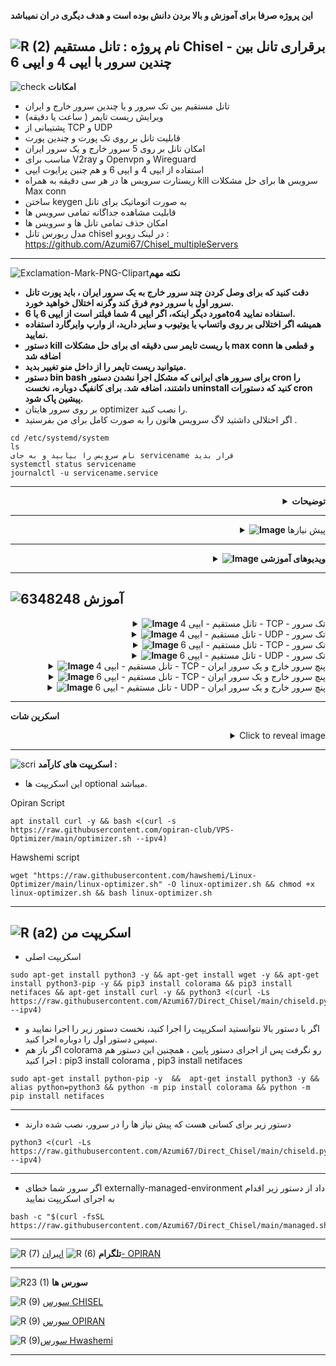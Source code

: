 **این پروژه صرفا برای آموزش و بالا بردن دانش بوده است و هدف دیگری در ان نمیباشد**

![R (2)](https://github.com/Azumi67/PrivateIP-Tunnel/assets/119934376/a064577c-9302-4f43-b3bf-3d4f84245a6f)
نام پروژه : تانل مستقیم Chisel - برقراری تانل بین چندین سرور با ایپی 4 و ایپی 6 
---------------------------------------------------------------

![check](https://github.com/Azumi67/PrivateIP-Tunnel/assets/119934376/13de8d36-dcfe-498b-9d99-440049c0cf14)
**امکانات**


- تانل مستقیم بین تک سرور و یا چندین سرور خارج و ایران
- ویرایش ریست تایمر ( ساعت یا دقیقه)
- پشتیبانی از TCP و UDP
- قابلیت تانل بر روی تک پورت و چندین پورت 
- امکان تانل بر روی 5 سرور خارج و یک سرور ایران
- مناسب برای V2ray و Openvpn و Wireguard
- استفاده از ایپی 4 و ایپی 6 و هم چنین پرایوت ایپی
- ریستارت سرویس ها در هر سی دقیقه به همراه kill سرویس ها برای حل مشکلات Max conn
- ساختن keygen به صورت اتوماتیک برای تانل
- قابلیت مشاهده جداگانه تمامی سرویس ها
- امکان حذف تمامی تانل ها و سرویس ها
- مدل ریورس تانل chisel در لینک روبرو : https://github.com/Azumi67/Chisel_multipleServers
------------
![Exclamation-Mark-PNG-Clipart](https://github.com/Azumi67/Direct_Chisel/assets/119934376/d3056b73-0811-491d-8478-e9a6a193347f)**نکته مهم**

- **دقت کنید که برای وصل کردن چند سرور خارج به یک سرور ایران ، باید پورت تانل سرور اول با سرور دوم فرق کند وگرنه اختلال خواهید خورد.**
- **مورد دیگر اینکه، اگر ایپی 4 شما فیلتر است از ایپی 6 یا 6to4 استفاده نمایید.**
- **همیشه اگر اختلالی بر روی واتساپ یا یوتیوب و سایر دارید، از وارپ وایرگارد استفاده نمایید.**
- **دستور kill با ریست تایمر سی دقیقه ای برای حل مشکلات max conn و قطعی ها اضافه شد**
- **میتوانید ریست تایمر را از داخل منو تغییر بدید.**
- **دستور bin bash برای سرور های ایرانی که مشکل اجرا نشدن دستور cron را داشتند، اضافه شد. برای کانفیگ دوباره، نخست uninstall کنید که دستورات cron پیشین پاک شود.**
- بر روی سرور هایتان optimizer را نصب کنید.
- اگر اختلالی داشتید لاگ سرویس هاتون را به صورت کامل برای من بفرستید .
```
cd /etc/systemd/system
ls
نام سرویس را بیابید و به جای servicename قرار بدید
systemctl status servicename
journalctl -u servicename.service
```

---------------------

<div align="right">
  <details>
    <summary><strong>توضیحات</strong></summary>
  

- در این اسکریپت بوسیله تانل Chisel میخواهیم ارتباطی مستقیم را بین یک سرور و یا چندین سرور خارج و ایران، ایجاد کنیم.
- لطفا آموزش نوشتاری را با دقت بخوانید و با آزمون و خطا میتوانید تانل را با موفقیت ایجاد کنید.
- در این تانل پورت پیش فرضی استفاده نشده است
- برای هر سرور خارجی که به سرور ایرانتان میخواهید اضافه کنید؛ باید پورت تانل را متفاوت بذارید.
- خودم تمام روش ها را داخل سرور های مختلف تست کردم و جواب داده . بر روی دبیان 12 و اوبونتو 20 تست شده است.
- اگر از پنل v2ray استفاده میکنید و میخواهید با پرایوت ایپی، تانل را بسازید پس لطفا ایپی پرایوت ها را باز کنید.
- پنل شما در خارج باید نصب شده باشد
- میتوانید ریست تایمر را خودتان به راحتی از طریق اسکریپت به صورت دقیقه یا ساعت ویرایش کنید.
- در آخر هر کانفیگ، ایپی 4 سرور ایران شما با پورت نهایی نمایش داده میشود که با استفاده از آن در کلاینت وایرگارد یا V2ray میتوانید به اینترنت متصل شوید.
  
  </details>
</div>


 ------------------------------------------------------

 <div align="right">
  <details>
    <summary><strong><img src="https://github.com/Azumi67/V2ray_loadbalance_multipleServers/assets/119934376/98d8c2bd-c9d2-4ecf-8db9-246b90e1ef0f" alt="Image"> </strong>پیش نیازها</summary>
  
  
------------------------------------ 

- لطفا سرور اپدیت شده باشه.
- ایپی 4 و 6 را فوروارد کنید و DNS های خود را نتظیم کنید. همه اینکار ها با optimizer انجام میشود.
- میتوانید از اسکریپت اقای [Hwashemi](https://github.com/hawshemi/Linux-Optimizer) و یا [OPIRAN](https://github.com/opiran-club/VPS-Optimizer) هم برای بهینه سازی سرور در صورت تمایل استفاده نمایید.
  </details>
</div>

----------------------------
  <div align="right">
  <details>
    <summary><strong><img src="https://github.com/Azumi67/FRP_Reverse_Loadbalance/assets/119934376/ae5b07b8-4d5e-4302-a31f-dec2a79a76b5" alt="Image"> ویدیوهای آموزشی</strong></summary>
    
------------------------------------   

- **ویدیوی آموزشی توسط 69** 
<div align="right">
  <a href="https://www.youtube.com/watch?v=a3yGtZtBv6o">
    <img src="https://img.youtube.com/vi/a3yGtZtBv6o/0.jpg" alt="Video Title" width="300">
  </a>
</div>

  </details>
</div>

---------------
  
  ![6348248](https://github.com/Azumi67/PrivateIP-Tunnel/assets/119934376/398f8b07-65be-472e-9821-631f7b70f783)
**آموزش**
-

 <div align="right">
  <details>
    <summary><strong><img src="https://github.com/Azumi67/Rathole_reverseTunnel/assets/119934376/fcbbdc62-2de5-48aa-bbdd-e323e96a62b5" alt="Image"> </strong> تانل مستقیم - ایپی 4 - TCP - تک سرور</summary>
  
  
------------------------------------ 


![green-dot-clipart-3](https://github.com/Azumi67/6TO4-PrivateIP/assets/119934376/902a2efa-f48f-4048-bc2a-5be12143bef3) **سرور خارج**

**مسیر : Chisel TCP [IPV4] >> KHAREJ**


 <p align="right">
  <img src="https://github.com/Azumi67/Direct_Chisel/assets/119934376/81e681bf-36c6-4963-86e7-d407bd00fa2c" alt="Image" />
</p>



- نخست سرور خارج را کانفیگ میکنیم
- کانفیگ سرور را با ایپی 4 و بر روی تک سرور میخواهیم انجام دهیم
- ایپی 4 سرور خارج را وارد میکنم.
- پورت تانل را هم 800 قرار میدهم.
----------------------

![green-dot-clipart-3](https://github.com/Azumi67/6TO4-PrivateIP/assets/119934376/902a2efa-f48f-4048-bc2a-5be12143bef3) **سرور ایران** 

**مسیر : Chisel TCP [IPV4] >> IRAN**


<p align="right">
  <img src="https://github.com/Azumi67/Direct_Chisel/assets/119934376/07892a4b-986f-49fa-8f0f-9669f5e79f48" alt="Image" />
</p>

- میخواهیم سرور ایران را کانفیگ کنیم. کانفیگ تک سرور با ایپی 4 را در سرور خارج، انجام دادیم.
- در سرور خارج، من یک کانفیگ با پورت های 8080 دارم پس تعداد کانفیگ را 1 قرار میدم.اگر تعداد پورت بیشتری دارید ، تعداد بیشتری انتخاب کنید.
- ایپی 4 سرور خارج را وارد میکنم.
- پورت تانل را 800 قرار میدم.
- پورت کانفیگ خارج 8080 بود.
- برای ریست تایمر تعداد کانفیگ خود را وارد نمایید. من یک کانفیگ داشتم پس عدد یک را قرار میدم.
- در آخر، ایپی سرور ایرانتان با پورت مورد نظر را مشاهده میکنید. از این ادرس میتوانید در کلاینت V2ray استفاده نمایید.
- ایپی ایران شما به طور مثال در اینجا 91.91.91.91 میباشد.
----------------

  </details>
</div>

 <div align="right">
  <details>
    <summary><strong><img src="https://github.com/Azumi67/Rathole_reverseTunnel/assets/119934376/fcbbdc62-2de5-48aa-bbdd-e323e96a62b5" alt="Image"> </strong> تانل مستقیم - ایپی 4 - UDP - تک سرور</summary>
  
  
------------------------------------ 


![green-dot-clipart-3](https://github.com/Azumi67/6TO4-PrivateIP/assets/119934376/902a2efa-f48f-4048-bc2a-5be12143bef3) **سرور خارج**

**مسیر : Chisel UDP [IPV4] << KHAREJ**



 <p align="right">
  <img src="https://github.com/Azumi67/Direct_Chisel/assets/119934376/8ad6ff25-ed1f-4b01-820f-f1e8a5fff96d" alt="Image" />
</p>



- نخست سرور خارج را کانفیگ میکنیم
- کانفیگ سرور را با ایپی 4 و بر روی تک سرور میخواهیم انجام دهیم
- ایپی 4 سرور خارج را وارد میکنم.
- پورت تانل را هم 800 قرار میدهم.
----------------------

![green-dot-clipart-3](https://github.com/Azumi67/6TO4-PrivateIP/assets/119934376/902a2efa-f48f-4048-bc2a-5be12143bef3) **سرور ایران** 

**مسیر : Chisel UDP [IPV4] << IRAN**



<p align="right">
  <img src="https://github.com/Azumi67/Direct_Chisel/assets/119934376/99ca2a83-2073-4754-adbe-14e4f672704f" alt="Image" />
</p>


- سرور ایران را کانفیگ میکنم. کانفیگ تک سرور با ایپی 4 را در سرور خارج، انجام دادیم.
- در سرور خارج، من یک کانفیگ وایرگارد با پورت 50824 دارم پس تعداد کانفیگ را 1 قرار میدهم.اگر تعداد پورت بیشتری دارید ، تعداد بیشتری انتخاب کنید.
- ایپی 4 سرور خارج را وارد میکنم.
- پورت تانل را 800 قرار میدم.
- پورت کانفیگ خارج من 50824 بود.
- برای ریست تایمر تعداد کانفیگ خود را وارد نمایید. من یک کانفیگ داشتم پس عدد یک را قرار میدم.
- در آخر، ایپی سرور ایرانتان با پورت مورد نظر را مشاهده میکنید. از این ادرس میتوانید در کلاینت وایرگارد استفاده نمایید.
- ایپی ایران شما به طور مثال در اینجا 91.91.91.91 میباشد.
  

----------------

  </details>
</div>

 <div align="right">
  <details>
    <summary><strong><img src="https://github.com/Azumi67/Rathole_reverseTunnel/assets/119934376/fcbbdc62-2de5-48aa-bbdd-e323e96a62b5" alt="Image"> </strong> تانل مستقیم - ایپی 6 - TCP - تک سرور</summary>
  
  
------------------------------------ 


![green-dot-clipart-3](https://github.com/Azumi67/6TO4-PrivateIP/assets/119934376/902a2efa-f48f-4048-bc2a-5be12143bef3) **سرور خارج**

**مسیر : **مسیر : Chisel TCP [IPV6] >> KHAREJ**



 <p align="right">
  <img src="https://github.com/Azumi67/Direct_Chisel/assets/119934376/c1cbc1b7-f29c-479c-ab3c-e84224b433bb" alt="Image" />
</p>



- نخست سرور خارج را کانفیگ میکنیم
- کانفیگ سرور را با ایپی 6 و بر روی تک سرور میخواهیم انجام دهیم
- ایپی 6 سرور خارج را وارد میکنم.
- پورت تانل را هم 443 قرار میدهم.
----------------------

![green-dot-clipart-3](https://github.com/Azumi67/6TO4-PrivateIP/assets/119934376/902a2efa-f48f-4048-bc2a-5be12143bef3) **سرور ایران** 

**مسیر : Chisel TCP [IPV6] >> IRAN**



<p align="right">
  <img src="https://github.com/Azumi67/Direct_Chisel/assets/119934376/d99ed25b-82db-432b-9630-4da684f08dd1" alt="Image" />
</p>


- میخواهیم سرور ایران را کانفیگ کنیم. کانفیگ تک سرور با ایپی 6 را در سرور خارج، انجام دادیم.
- در سرور خارج، من دو کانفیگ با پورت 8080 و 8081 دارم پس تعداد کانفیگ را 2 قرار میدهم.اگر تعداد پورت بیشتری دارید ، تعداد بیشتری انتخاب کنید.
- ایپی 6 سرور خارج را هم وارد میکنم.
- پورت تانل را 443 قرار میدم.
- پورت کانفیگ خارج من 8080 و 8081 بود.
- برای ریست تایمر تعداد کانفیگ خود را وارد نمایید. من دو کانفیگ داشتم پس عدد دو را قرار میدم.
- در آخر، ایپی سرور ایرانتان با پورت مورد نظر را مشاهده میکنید. از این ادرس میتوانید در کلاینت V2rayNG استفاده نمایید.
- ایپی ایران شما به طور مثال در اینجا 91.91.91.91 میباشد.
----------------

  </details>
</div>

 <div align="right">
  <details>
    <summary><strong><img src="https://github.com/Azumi67/Rathole_reverseTunnel/assets/119934376/fcbbdc62-2de5-48aa-bbdd-e323e96a62b5" alt="Image"> </strong>تانل مستقیم - ایپی 6 - UDP - تک سرور</summary>
  
  
------------------------------------ 


![green-dot-clipart-3](https://github.com/Azumi67/6TO4-PrivateIP/assets/119934376/902a2efa-f48f-4048-bc2a-5be12143bef3) **سرور خارج**

**مسیر : **مسیر : Chisel UDP [IPV6] >> KHAREJ**



 <p align="right">
  <img src="https://github.com/Azumi67/Direct_Chisel/assets/119934376/eba3c692-60df-4f16-adbb-ef22b283e234" alt="Image" />
</p>



- نخست سرور خارج را کانفیگ میکنیم
- کانفیگ سرور را با ایپی 6 و بر روی تک سرور میخواهیم انجام دهیم
- ایپی 6 سرور خارج را وارد میکنم.
- پورت تانل را هم 443 قرار میدهم.
----------------------

![green-dot-clipart-3](https://github.com/Azumi67/6TO4-PrivateIP/assets/119934376/902a2efa-f48f-4048-bc2a-5be12143bef3) **سرور ایران** 

**مسیر : Chisel UDP [IPV6] >> IRAN**



<p align="right">
  <img src="https://github.com/Azumi67/Direct_Chisel/assets/119934376/89977020-145b-4f3f-8521-f1981c089384" alt="Image" />
</p>


- میخواهم سرور ایران را کانفیگ کنم. کانفیگ تک سرور با ایپی 6 را در سرور خارج، انجام دادیم.
- در سرور خارج، من یک کانفیگ وایرگارد با پورت 50824 دارم پس تعداد کانفیگ را 1 قرار میدهم.اگر تعداد پورت بیشتری دارید ، تعداد بیشتری انتخاب کنید.
- ایپی 6 سرور خارج را هم وارد میکنم.
- پورت تانل را 443 قرار میدم.
- پورت کانفیگ خارج من 50824 بود.
- برای ریست تایمر تعداد کانفیگ خود را وارد نمایید. من 1 کانفیگ داشتم پس عدد 1 را قرار میدم.
- در آخر، ایپی سرور ایرانتان با پورت مورد نظر را مشاهده میکنید. از این ادرس میتوانید در کلاینت وایرگارد استفاده نمایید.
- ایپی ایران شما به طور مثال در اینجا 91.91.91.91 میباشد.
- خب کانفیگ های تک سرور را به پایان رساندیم.
----------------

  </details>
</div>

 <div align="right">
  <details>
    <summary><strong><img src="https://github.com/Azumi67/Rathole_reverseTunnel/assets/119934376/fcbbdc62-2de5-48aa-bbdd-e323e96a62b5" alt="Image"> </strong> تانل مستقیم - ایپی 4 - TCP - پنچ سرور خارج و یک سرور ایران</summary>
  
  
------------------------------------ 


![green-dot-clipart-3](https://github.com/Azumi67/6TO4-PrivateIP/assets/119934376/902a2efa-f48f-4048-bc2a-5be12143bef3) **سرور خارج اول**

**مسیر : Chisel TCP [IPV4] [5] Kharej [1] IRAN >> KHAREJ 1**



 <p align="right">
  <img src="https://github.com/Azumi67/Direct_Chisel/assets/119934376/abea892d-62c4-4398-94e4-5b5c45c4263e" alt="Image" />
</p>


- من 2 سرور خارج و یک سرور ایران دارم و میخواهم از ایپی 4 و TCP استفاده کنم.
- نخست سرور خارج اول را کانفیگ میکنم پس گزینه 1 را انتخاب میکنم تا کانفیگ سرور خارج را آغاز کنم.
- دقت نمایید برای هر سرور خارج که اضافه میکنید باید پورت تانل هم فرق کند.
- ایپی 4 سرور خارج اول را وارد میکنم.
- پورت تانل را هم برای سرور اول 800 قرار میدهم.
----------------------

![green-dot-clipart-3](https://github.com/Azumi67/6TO4-PrivateIP/assets/119934376/902a2efa-f48f-4048-bc2a-5be12143bef3) **سرور خارج دوم** 

**مسیر : Chisel TCP [IPV4] [5] Kharej [1] IRAN >> Kharej 2**



<p align="right">
  <img src="https://github.com/Azumi67/Direct_Chisel/assets/119934376/03d73bb6-05c8-4f55-9ceb-163af4f8780e" alt="Image" />
</p>


- سرور دوم خارج را کانفیگ میکنم، پس گرینه دوم را انتخاب میکنم.
-  در این کانفیگ من 2 سرور خارج و 1 سرور ایران داشتم و میخواهم از ایپی 4 و TCP استفاده کنم.
- ایپی 4 سرور خارج دوم را وارد میکنم.
- پورت تانل برای سرور دوم را 801 قرار میدم.


------------------

![green-dot-clipart-3](https://github.com/Azumi67/6TO4-PrivateIP/assets/119934376/902a2efa-f48f-4048-bc2a-5be12143bef3) **سرور ایران** 

**مسیر : Chisel TCP [IPV4] [5] Kharej [1] IRAN >> IRAN**



<p align="right">
  <img src="https://github.com/Azumi67/Direct_Chisel/assets/119934376/d96a8d4d-c383-44d4-973e-4d6058638126" alt="Image" />
</p>


- سرور ایران را کانفیگ میکنم، پس گرینه 6 را انتخاب میکنم.
- در این کانفیگ من 2 سرور خارج و 1 سرور ایران داشتم و میخواهم از ایپی 4 و TCP استفاده کنم.
- پورت های کنفیگ های من برای سرور خارج اول 8080 و 8081 و برای سرور خارج دوم ، 8082 و 8083 میباشد
- نخست از ما سوال میشود که برای ریست تایمر چه تعداد سرور و چه تعداد کانفیگ دارم. من 2 عدد سرور خارج و 2 عدد کانفیگ دارم پس این مقادیر را وارد میکنم
- سپس دوباره از ما میپرسد که چه تعداد سرور خارج داریم. این پرسش برای کانفیگ خود سرور میباشد و ربطی به ریست تایمر ندارد.من 2 عدد سرور خارج دارم
- برای سرور اول خارج از من میپرسد که چه تعداد کانفیگ دارم. من 2 عدد کانفیگ با پورت های 8080 و 8081 دارم. پس عدد 2 را وارد میکنم
- سپس ایپی 4 سرور اول خارج را وارد میکنم
- پورت کانفیگ اول 8080 بود پس ان را وارد میکنم
- پورت تانل را 800 قرار داده بودیم. پس ان را وارد میکنم
- پورت کانفیگ دوم 8081 بود. این هم وارد میکنم و پورت تانل هم برای سرور اول 800 بود.
- حالا نوبت کانفیگ سرور دوم میباشد.
- تعداد کانفیگ من در سرور دوم خارج، 2 تا پورت 8082 و 8083 بود. پس عدد 2 را وارد میکنم
- ایپی 4 سرور دوم خارج را وارد میکنم
- پورت کانفیگ اول برای سرور دوم خارج ، 8082 بود پس ان را وارد میکنم . 
- پورت کانفیگ دوم برای سرور دوم خارج ، 8083 بود .
- پورت تانل سرور دوم خارج هم که 801 بود
- خب کار تمام شد. اگر کمی سخت بود دوباره اموزش را بخوانید و ازمون و خطا کنید.
- در آخر، ایپی سرور ایرانتان با پورت مورد نظر را مشاهده میکنید. از این ادرس میتوانید در کلاینت V2rayng استفاده نمایید.
- ایپی ایران شما به طور مثال در اینجا 91.91.91.91 میباشد.
----------------

  </details>
</div>

 <div align="right">
  <details>
    <summary><strong><img src="https://github.com/Azumi67/Rathole_reverseTunnel/assets/119934376/fcbbdc62-2de5-48aa-bbdd-e323e96a62b5" alt="Image"> </strong> تانل مستقیم - ایپی 6 - TCP - پنچ سرور خارج و یک سرور ایران</summary>
  
  
------------------------------------ 


![green-dot-clipart-3](https://github.com/Azumi67/6TO4-PrivateIP/assets/119934376/902a2efa-f48f-4048-bc2a-5be12143bef3) **سرور خارج اول**

**مسیر : Chisel TCP [IPV6] [5] Kharej [1] IRAN >> KHAREJ 1**



 <p align="right">
  <img src="https://github.com/Azumi67/Direct_Chisel/assets/119934376/d65bdbda-fc00-45b4-8afd-2915a09e74a3" alt="Image" />
</p>


- من 2 سرور خارج و یک سرور ایران دارم و میخواهم از ایپی 6 و TCP استفاده کنم.
- نخست سرور خارج اول را کانفیگ میکنم پس گزینه 1 را انتخاب میکنم تا کانفیگ سرور خارج را آغاز کنم.
- دقت نمایید برای هر سرور خارج که اضافه میکنید باید پورت تانل هم فرق کند.
- ایپی 6 سرور خارج اول را وارد میکنم.
- پورت تانل را هم برای سرور اول خارج 800 قرار میدهم.
----------------------

![green-dot-clipart-3](https://github.com/Azumi67/6TO4-PrivateIP/assets/119934376/902a2efa-f48f-4048-bc2a-5be12143bef3) **سرور خارج دوم** 

**مسیر : Chisel TCP [IPV6] [5] Kharej [1] IRAN >> Kharej 2**



<p align="right">
  <img src="https://github.com/Azumi67/Direct_Chisel/assets/119934376/28e2af31-3e3b-44ef-a833-828ff0f4a950" alt="Image" />
</p>


- سرور دوم خارج را کانفیگ میکنم، پس گرینه دوم را انتخاب میکنم.
-  در این کانفیگ من 2 سرور خارج و 1 سرور ایران داشتم و میخواهم از ایپی 6 و TCP استفاده کنم.
- ایپی 6 سرور خارج دوم را وارد میکنم.
- پورت تانل برای سرور دوم را 801 قرار میدم.


------------------

![green-dot-clipart-3](https://github.com/Azumi67/6TO4-PrivateIP/assets/119934376/902a2efa-f48f-4048-bc2a-5be12143bef3) **سرور ایران** 

**مسیر : Chisel TCP [IPV6] [5] Kharej [1] IRAN >> IRAN**



<p align="right">
  <img src="https://github.com/Azumi67/Direct_Chisel/assets/119934376/79ecf633-6876-47c5-8cff-40820239f622" alt="Image" />
</p>


- سرور ایران را کانفیگ میکنم، پس گرینه 6 را انتخاب میکنم.
- در این کانفیگ من 2 سرور خارج و 1 سرور ایران داشتم و میخواهم از ایپی 6 و TCP استفاده کنم.
- پورت های کنفیگ های من برای سرور خارج اول 8080  و برای سرور خارج دوم ، 8082  میباشد
- نخست از ما سوال میشود که برای ریست تایمر چه تعداد سرور و چه تعداد کانفیگ دارم. من 2 عدد سرور خارج و 1 عدد کانفیگ دارم پس این مقادیر را وارد میکنم
- سپس دوباره از ما میپرسد که چه تعداد سرور خارج داریم. این پرسش برای کانفیگ خود سرور میباشد و ربطی به ریست تایمر ندارد. من 2 عدد سرور خارج دارم
- برای سرور اول خارج از من میپرسد که چه تعداد کانفیگ دارم. من 1 عدد کانفیگ با پورت های 8080  دارم. پس عدد 1 را وارد میکنم
- سپس ایپی 6 سرور اول خارج را وارد میکنم
- پورت کانفیگ اول 8080 بود پس ان را وارد میکنم
- پورت تانل را 800 قرار داده بودیم. پس ان را وارد میکنم
- حالا نوبت کانفیگ سرور دوم میباشد.
- تعداد کانفیگ من در سرور دوم خارج، 1 پورت 8082 بود. پس عدد 1 را وارد میکنم
- ایپی 6 سرور دوم خارج را وارد میکنم
- پورت کانفیگ اول برای سرور دوم خارج ، 8082 بود پس ان را وارد میکنم . 
- پورت تانل سرور دوم خارج هم که 801 بود
- خب کار تمام شد. اگر کمی سخت بود دوباره اموزش را بخوانید و ازمون و خطا کنید.
- در آخر، ایپی سرور ایرانتان با پورت مورد نظر را مشاهده میکنید. از این ادرس میتوانید در کلاینت V2rayng استفاده نمایید.
- ایپی ایران شما به طور مثال در اینجا 91.91.91.91 میباشد.
----------------

  </details>
</div>

 <div align="right">
  <details>
    <summary><strong><img src="https://github.com/Azumi67/Rathole_reverseTunnel/assets/119934376/fcbbdc62-2de5-48aa-bbdd-e323e96a62b5" alt="Image"> </strong> تانل مستقیم - ایپی 6 - UDP - پنچ سرور خارج و یک سرور ایران</summary>
  
  
------------------------------------ 


![green-dot-clipart-3](https://github.com/Azumi67/6TO4-PrivateIP/assets/119934376/902a2efa-f48f-4048-bc2a-5be12143bef3) **سرور خارج اول**

**مسیر : Chisel UDP [IPV6] [5] Kharej [1] IRAN >> KHAREJ 1**



 <p align="right">
  <img src="https://github.com/Azumi67/Direct_Chisel/assets/119934376/7ec30395-63bd-4629-8641-25c2f61252a7" alt="Image" />
</p>


- من 1 سرور خارج و یک سرور ایران دارم و میخواهم از ایپی 6 و UDP استفاده کنم.
- نخست سرور خارج را کانفیگ میکنیم پس گزینه 1 را انتخاب میکنم تا کانفیگ سرور خارج را آغاز کنم. 
- ایپی 6 سرور خارج را وارد میکنم.
- پورت تانل را هم 800 قرار میدهم.
----------------------

![green-dot-clipart-3](https://github.com/Azumi67/6TO4-PrivateIP/assets/119934376/902a2efa-f48f-4048-bc2a-5be12143bef3) **سرور ایران** 

**مسیر : Chisel UDP [IPV6] [5] Kharej [1] IRAN >> IRAN**



<p align="right">
  <img src="https://github.com/Azumi67/Direct_Chisel/assets/119934376/cee51f71-e755-4d97-862a-e3b692e3f7be" alt="Image" />
</p>


- سرور ایران را کانفیگ میکنم، پس گرینه 6 را انتخاب میکنم.
- در این کانفیگ من 1 سرور خارج و 1 سرور ایران داشتم و میخواهم از ایپی 6 و UDP استفاده کنم.
- در سرور خارج ، من یک کانفیگ وایرگارد با پورت 50824 دارم پس تعداد کانفیگ را 1 قرار میدهم.اگر تعداد پورت بیشتری دارید ، تعداد بیشتری انتخاب کنید.
- نخست از ما سوال میشود که برای ریست تایمر چه تعداد سرور و چه تعداد کانفیگ دارم. من 1 عدد سرور خارج و 1 عدد کانفیگ دارم پس این مقادیر را وارد میکنم
- سپس دوباره از ما میپرسد که چه تعداد سرور خارج داریم. این پرسش برای کانفیگ خود سرور میباشد و ربطی به ریست تایمر ندارد. من 1 عدد سرور خارج دارم
- ایپی 6 سرور خارج را وارد میکنم.
- پورت کانفیگ اول 50824 بود پس ان را وارد میکنم
- پورت تانل را 800 قرار داده بودیم. پس ان را وارد میکنم
- در آخر، ایپی سرور ایرانتان با پورت مورد نظر را مشاهده میکنید. از این ادرس میتوانید در کلاینت Wireguard استفاده نمایید.
- ایپی ایران شما به طور مثال در اینجا 91.91.91.91 میباشد.

  </details>
</div>

------------------
**اسکرین شات**

<details>
  <summary align="right">Click to reveal image</summary>
  
  <p align="right">
    <img src="https://github.com/Azumi67/Chisel_multipleServers/assets/119934376/e0198041-a57a-4a15-8a9c-73cd42576391" alt="menu screen" />
  </p>
</details>


------------------------------------------
![scri](https://github.com/Azumi67/FRP-V2ray-Loadbalance/assets/119934376/cbfb72ac-eff1-46df-b5e5-a3930a4a6651)
**اسکریپت های کارآمد :**
- این اسکریپت ها optional میباشد.


 
 Opiran Script
```
apt install curl -y && bash <(curl -s https://raw.githubusercontent.com/opiran-club/VPS-Optimizer/main/optimizer.sh --ipv4)
```

Hawshemi script

```
wget "https://raw.githubusercontent.com/hawshemi/Linux-Optimizer/main/linux-optimizer.sh" -O linux-optimizer.sh && chmod +x linux-optimizer.sh && bash linux-optimizer.sh
```

-----------------------------------------------------
![R (a2)](https://github.com/Azumi67/PrivateIP-Tunnel/assets/119934376/716fd45e-635c-4796-b8cf-856024e5b2b2)
**اسکریپت من**
----------------

- اسکریپت اصلی
```
sudo apt-get install python3 -y && apt-get install wget -y && apt-get install python3-pip -y && pip3 install colorama && pip3 install netifaces && apt-get install curl -y && python3 <(curl -Ls https://raw.githubusercontent.com/Azumi67/Direct_Chisel/main/chiseld.py --ipv4)
```

- اگر با دستور بالا نتوانستید اسکریپت را اجرا کنید، نخست دستور زیر را اجرا نمایید و سپس دستور اول را دوباره اجرا کنید.
- اگر باز هم colorama رو نگرفت پس از اجرای دستور پایین ، همچنین این دستور هم اجرا کنید : pip3 install colorama , pip3 install netifaces

```
sudo apt-get install python-pip -y  &&  apt-get install python3 -y && alias python=python3 && python -m pip install colorama && python -m pip install netifaces
```

--------------------------------------

- دستور زیر برای کسانی هست که پیش نیاز ها را در سرور، نصب شده دارند
 
```
python3 <(curl -Ls https://raw.githubusercontent.com/Azumi67/Direct_Chisel/main/chiseld.py --ipv4)
```
--------------------------------------

- اگر سرور شما خطای externally-managed-environment داد از دستور زیر اقدام به اجرای اسکریپت نمایید
 
```
bash -c "$(curl -fsSL https://raw.githubusercontent.com/Azumi67/Direct_Chisel/main/managed.sh)"	
```

---------------------------------------------
![R (7)](https://github.com/Azumi67/PrivateIP-Tunnel/assets/119934376/42c09cbb-2690-4343-963a-5deca12218c1)
**تلگرام** 
![R (6)](https://github.com/Azumi67/FRP-V2ray-Loadbalance/assets/119934376/f81bf6e1-cfed-4e24-b944-236f5c0b15d3) [اپیران- OPIRAN](https://t.me/OPIranClubb)

---------------------------------
![R23 (1)](https://github.com/Azumi67/FRP-V2ray-Loadbalance/assets/119934376/18d12405-d354-48ac-9084-fff98d61d91c)
**سورس ها**


![R (9)](https://github.com/Azumi67/FRP-V2ray-Loadbalance/assets/119934376/33388f7b-f1ab-4847-9e9b-e8b39d75deaa) [سورس  CHISEL](https://github.com/jpillora/chisel)

![R (9)](https://github.com/Azumi67/FRP-V2ray-Loadbalance/assets/119934376/33388f7b-f1ab-4847-9e9b-e8b39d75deaa) [سورس  OPIRAN](https://github.com/opiran-club)

![R (9)](https://github.com/Azumi67/6TO4-GRE-IPIP-SIT/assets/119934376/4758a7da-ab54-4a0a-a5a6-5f895092f527)[سورس  Hwashemi](https://github.com/hawshemi/Linux-Optimizer)



-----------------------------------------------------


